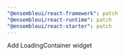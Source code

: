 ```yaml
---
"@ensembleui/react-framework": patch
"@ensembleui/react-runtime": patch
"@ensembleui/react-starter": patch
---
```


Add LoadingContainer widget
